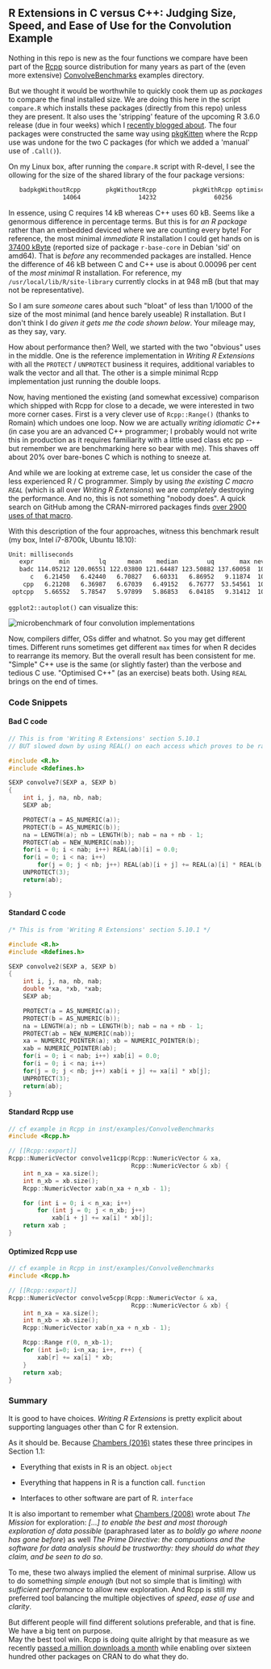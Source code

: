 ## R Extensions in C versus C++: Judging Size, Speed, and Ease of Use for the Convolution Example

Nothing in this repo is new as the four functions we compare have been part of the [Rcpp](http://www.rcpp.org) source
distribution for many years as part of the (even more extensive) 
[ConvolveBenchmarks](https://github.com/RcppCore/Rcpp/tree/master/inst/examples/ConvolveBenchmarks) examples directory.

But we thought it would be worthwhile to quickly cook them up as _packages_ to compare the final installed size. We
are doing this here in the script `compare.R` which installs these packages (directly from this repo) unless they are
present.  It also uses the 'stripping' feature of the upcoming R 3.6.0 release (due in four weeks) which I 
[recently blogged about](http://dirk.eddelbuettel.com/blog/2019/03/27#021_stripping_take_three).  The four packages
were constructed the same way using [pkgKitten](https://github.com/eddelbuettel/pkgkitten) where the Rcpp use was undone
for the two C packages (for which we added a 'manual' use of `.Call()`).

On my Linux box, after running the `compare.R` script with R-devel, I see the ollowing for the
size of the shared library of the four package versions:

```sh
   badpkgWithoutRcpp       pkgWithoutRcpp          pkgWithRcpp optimisedpkgWithRcpp 
               14064                14232                60256                60264 
```

In essence, using C requires 14 kB whereas C++ uses 60 kB.  Seems like a genormous difference in percentage terms.
But this is for _an R package_ rather than an embedded deviced where we are counting every byte!  For reference, the
most minimal _immediate_ R installation I could get hands on is [37400 kByte](https://packages.debian.org/sid/r-base-core) 
(reported size of package `r-base-core` in Debian 'sid' on amd64).  That is _before_ any recommended packages are installed.
Hence the difference of 46 kB between C and C++ use is about 0.00096 per cent of the _most minimal_ R installation.  For
reference, my `/usr/local/lib/R/site-library` currently clocks in at 948 mB (but that may not be representative).

So I am sure _someone_ cares about such "bloat" of less than 1/1000 of the size of the most minimal (and hence barely
useable) R installation.  But I don't think I do _given it gets me the code shown below_.  Your mileage may, as they say,
vary.

How about performance then?  Well, we started with the two "obvious" uses in the middle.  One is the reference
implementation in _Writing R Extensions_ with all the `PROTECT` / `UNPROTECT` business it requires, additional variables
to walk the vector and all that.   The other is a simple minimal Rcpp implementation just running the double loops.

Now, having mentioned the existing (and somewhat excessive) comparison which shipped with Rcpp for close to a decade, we
were interested in two more corner cases.  First is a very clever use of `Rcpp::Range()` (thanks to Romain) which undoes
one loop.  Now we are actually _writing idiomatic C++_ (in case you are an advanced C++ programmer; I probably would not 
write this in production as it requires familiarity with a little used class etc pp -- but remember we are 
benchmarking here so bear with me).  This shaves off about 20% over bare-bones C which is nothing to sneeze at.

And while we are looking at extreme case, let us consider the case of the less experienced R / C programmer.  Simply
by using _the existing C macro `REAL`_ (which is all over _Writing R Extensions_) we are *completely* destroying the
performance. And no, this is not something "nobody does". A quick search on GitHub among the CRAN-mirrored packages finds
[over 2900 uses of that macro](https://github.com/search?l=C&q=user%3Acran+REAL&type=Code).   

With this description of the four approaches, witness this benchmark result (my box, Intel i7-8700k, Ubuntu 18.10):

```txt
Unit: milliseconds
   expr       min        lq      mean    median        uq       max neval
   badc 114.05212 120.06551 122.03800 121.64487 123.50882 137.60058  1000
      c   6.21450   6.42440   6.70827   6.60331   6.86952   9.11874  1000
    cpp   6.21208   6.36987   6.67039   6.49152   6.76777  53.54561  1000
 optcpp   5.66552   5.78547   5.97899   5.86853   6.04185   9.31412  1000
```

`ggplot2::autoplot()` can visualize this:

![microbenchmark of four convolution implementations](comparison.png)

Now, compilers differ, OSs differ and whatnot.  So you may get different times.  Different runs sometimes
get different `max` times for when R decides to rearrange its memory.  But the overall result has been 
consistent for me. "Simple" C++ use is the same (or slightly faster) than the verbose and tedious C use.
"Optimised C++" (as an exercise) beats both.  Using `REAL` brings on the end of times.

### Code Snippets

#### Bad C code

```c
// This is from 'Writing R Extensions' section 5.10.1
// BUT slowed down by using REAL() on each access which proves to be rather costly

#include <R.h>
#include <Rdefines.h>

SEXP convolve7(SEXP a, SEXP b)
{
    int i, j, na, nb, nab;
    SEXP ab;

    PROTECT(a = AS_NUMERIC(a));
    PROTECT(b = AS_NUMERIC(b));
    na = LENGTH(a); nb = LENGTH(b); nab = na + nb - 1;
    PROTECT(ab = NEW_NUMERIC(nab));
    for(i = 0; i < nab; i++) REAL(ab)[i] = 0.0;
    for(i = 0; i < na; i++)
    	for(j = 0; j < nb; j++) REAL(ab)[i + j] += REAL(a)[i] * REAL(b)[j];
    UNPROTECT(3);
    return(ab);

}
```

#### Standard C code

```c
/* This is from 'Writing R Extensions' section 5.10.1 */

#include <R.h>
#include <Rdefines.h>

SEXP convolve2(SEXP a, SEXP b)
{
    int i, j, na, nb, nab;
    double *xa, *xb, *xab;
    SEXP ab;

    PROTECT(a = AS_NUMERIC(a));
    PROTECT(b = AS_NUMERIC(b));
    na = LENGTH(a); nb = LENGTH(b); nab = na + nb - 1;
    PROTECT(ab = NEW_NUMERIC(nab));
    xa = NUMERIC_POINTER(a); xb = NUMERIC_POINTER(b);
    xab = NUMERIC_POINTER(ab);
    for(i = 0; i < nab; i++) xab[i] = 0.0;
    for(i = 0; i < na; i++)
	for(j = 0; j < nb; j++) xab[i + j] += xa[i] * xb[j];
    UNPROTECT(3);
    return(ab);
}
```

#### Standard Rcpp use

```c++
// cf example in Rcpp in inst/examples/ConvolveBenchmarks
#include <Rcpp.h>

// [[Rcpp::export]]
Rcpp::NumericVector convolve11cpp(Rcpp::NumericVector & xa,
                                  Rcpp::NumericVector & xb) {
    int n_xa = xa.size();
    int n_xb = xb.size();
    Rcpp::NumericVector xab(n_xa + n_xb - 1);

    for (int i = 0; i < n_xa; i++)
        for (int j = 0; j < n_xb; j++)
            xab[i + j] += xa[i] * xb[j];
    return xab ;
}
```

#### Optimized Rcpp use

```c++
// cf example in Rcpp in inst/examples/ConvolveBenchmarks
#include <Rcpp.h>

// [[Rcpp::export]]
Rcpp::NumericVector convolve5cpp(Rcpp::NumericVector & xa,
                                  Rcpp::NumericVector & xb) {
    int n_xa = xa.size();
    int n_xb = xb.size();
    Rcpp::NumericVector xab(n_xa + n_xb - 1);

    Rcpp::Range r(0, n_xb-1);
    for (int i=0; i<n_xa; i++, r++) {
    	xab[r] += xa[i] * xb;
    }
    return xab;
}
```

### Summary

It is good to have choices. _Writing R Extensions_ is pretty explicit about supporting languages other than C for R
extension. 

As it should be.  Because 
[Chambers (2016)](https://books.google.com/books?id=kxxjDAAAQBAJ&printsec=frontcover&source=gbs_ge_summary_r&cad=0#v=onepage&q&f=false) 
states these three principes in Section 1.1:

- Everything that exists in R is an object. `object`

- Everything that happens in R is a function call. `function`

- Interfaces to other software are part of R. `interface`

It is also important to remember what [Chambers (2008)](https://books.google.com/books/about/Software_for_Data_Analysis.html?id=UXneuOIvhEAC) 
wrote about _The Mission_ for exploration: _[...] to enable the best and most thorough exploration of data possible_
(paraphrased later as _to boldly go where noone has gone before_) as well _The Prime Directive_: _the compuations 
and the software for data analysis should be trustworthy: they should do what they claim, and be seen to do so_.

To me, these two always implied the element of minimal surprise. Allow us to do something _simple enough_ (but not so 
simple that is limiting) with _sufficient performance_ to allow new exploration.  And Rcpp is still my preferred tool
balancing the multiple objectives of _speed_, _ease of use_ and _clarity_.  

But different people will find different solutions preferable, and that is fine.  We have a big tent on purpose.  
May the best tool win.  Rcpp is doing quite allright by that measure as we recently
[passed a million downloads a month](https://twitter.com/eddelbuettel/status/1109213329971650560) while enabling over
sixteen hundred other packages on CRAN to do what they do.


